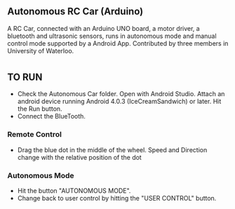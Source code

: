 ## Autonomous RC Car (Arduino)
A RC Car, connected with an Arduino UNO board, a motor driver, a bluetooth and ultrasonic sensors, runs in autonomous mode and manual control mode supported by a Android App. Contributed by three members in University of Waterloo.
#
#
## TO RUN
- Check the Autonomous Car folder. Open with Android Studio. Attach an android device running Android 4.0.3 (IceCreamSandwich) or later. Hit the Run button.
- Connect the BlueTooth.
### Remote Control
- Drag the blue dot in the middle of the wheel. Speed and Direction change with the relative position of the dot
### Autonomous Mode
- Hit the button "AUTONOMOUS MODE".
- Change back to user control by hitting the "USER CONTROL" button. 

